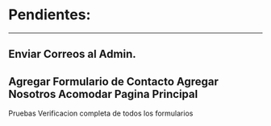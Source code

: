 # Pendientes:
------------------
Enviar Correos al Admin.
------------------
Agregar Formulario de Contacto
Agregar Nosotros
Acomodar Pagina Principal
------------------
Pruebas
Verificacion completa de todos los formularios